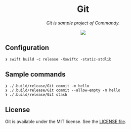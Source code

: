 <p align="center">
    <h1 align="center">Git</h1>
</p1>

<p align="center"><i>Git is sample project of Commandy.</i></p>

<p align="center">
    <a href=".license-mit"><img src="https://img.shields.io/badge/license-MIT-blue.svg"></a>
</p>

## Configuration
```
❯ swift build -c release -Xswiftc -static-stdlib
```

## Sample commands
```
❯ ./.build/release/Git commit -m hello
❯ ./.build/release/Git commit --allow-empty -m hello
❯ ./.build/release/Git stash
```

## License
Git is available under the MIT license. See the [LICENSE file](https://github.com/atsushi130/Commandy/blob/master/license-mit).
